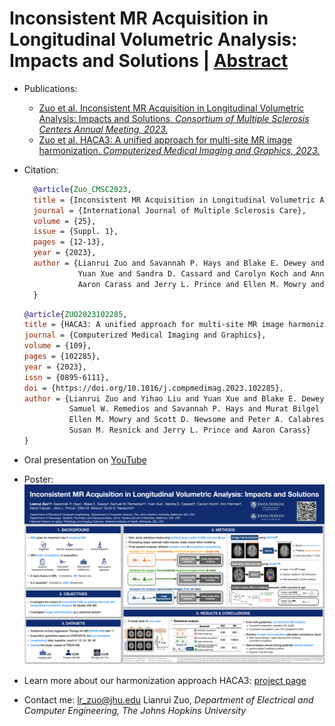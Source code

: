 # Inconsistent MR Acquisition in Longitudinal Volumetric Analysis: Impacts and Solutions | [Abstract](https://cmsc.confex.com/cmsc/2023/meetingapp.cgi/Paper/8967)

- Publications:
    - [Zuo et al. Inconsistent MR Acquisition in Longitudinal Volumetric Analysis: Impacts and Solutions. *Consortium of Multiple Sclerosis Centers Annual Meeting, 2023.*](https://cmsc.confex.com/cmsc/2023/meetingapp.cgi/Paper/8967)
    - [Zuo et al. HACA3: A unified approach for multi-site MR image harmonization. *Computerized Medical Imaging 
and Graphics, 2023.*](https://www.sciencedirect.com/science/article/pii/S0895611123001039)

- Citation:
    ```bibtex
      @article{Zuo_CMSC2023,
      title = {Inconsistent MR Acquisition in Longitudinal Volumetric Analysis: Impacts and Solutions},
      journal = {International Journal of Multiple Sclerosis Care},
      volume = {25},
      issue = {Suppl. 1},
      pages = {12-13},
      year = {2023},
      author = {Lianrui Zuo and Savannah P. Hays and Blake E. Dewey and Samuel W. Remedios and
                Yuan Xue and Sandra D. Cassard and Carolyn Koch and Ann Fishman and 
                Aaron Carass and Jerry L. Prince and Ellen M. Mowry and Scott D. Newsome}
      }
    ```

    ```bibtex
    @article{ZUO2023102285,
    title = {HACA3: A unified approach for multi-site MR image harmonization},
    journal = {Computerized Medical Imaging and Graphics},
    volume = {109},
    pages = {102285},
    year = {2023},
    issn = {0895-6111},
    doi = {https://doi.org/10.1016/j.compmedimag.2023.102285},
    author = {Lianrui Zuo and Yihao Liu and Yuan Xue and Blake E. Dewey and
              Samuel W. Remedios and Savannah P. Hays and Murat Bilgel and 
              Ellen M. Mowry and Scott D. Newsome and Peter A. Calabresi and 
              Susan M. Resnick and Jerry L. Prince and Aaron Carass}
    }
    ```
    
- Oral presentation on [YouTube](https://www.youtube.com/watch?v=TpdB55wxgs4&t=2s)

- Poster: ![poster](actrims_poster.png)

- Learn more about our harmonization approach HACA3: [project page](https://github.com/lianruizuo/haca3)

- Contact me: lr_zuo@jhu.edu   Lianrui Zuo, *Department of Electrical and Computer Engineering, The Johns Hopkins University*




